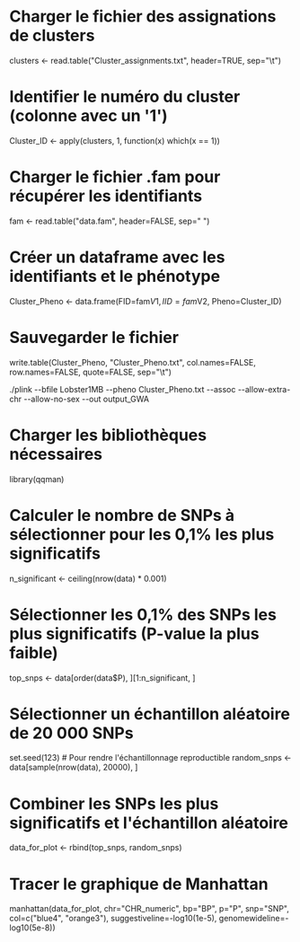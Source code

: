 
# Charger le fichier des assignations de clusters
clusters <- read.table("Cluster_assignments.txt", header=TRUE, sep="\t")

# Identifier le numéro du cluster (colonne avec un '1')
Cluster_ID <- apply(clusters, 1, function(x) which(x == 1))

# Charger le fichier .fam pour récupérer les identifiants
fam <- read.table("data.fam", header=FALSE, sep=" ")

# Créer un dataframe avec les identifiants et le phénotype
Cluster_Pheno <- data.frame(FID=fam$V1, IID=fam$V2, Pheno=Cluster_ID)

# Sauvegarder le fichier
write.table(Cluster_Pheno, "Cluster_Pheno.txt", col.names=FALSE, row.names=FALSE, quote=FALSE, sep="\t")


./plink --bfile Lobster1MB --pheno Cluster_Pheno.txt --assoc --allow-extra-chr --allow-no-sex --out output_GWA

# Charger les bibliothèques nécessaires
library(qqman)

# Calculer le nombre de SNPs à sélectionner pour les 0,1% les plus significatifs
n_significant <- ceiling(nrow(data) * 0.001)

# Sélectionner les 0,1% des SNPs les plus significatifs (P-value la plus faible)
top_snps <- data[order(data$P), ][1:n_significant, ]

# Sélectionner un échantillon aléatoire de 20 000 SNPs
set.seed(123)  # Pour rendre l'échantillonnage reproductible
random_snps <- data[sample(nrow(data), 20000), ]

# Combiner les SNPs les plus significatifs et l'échantillon aléatoire
data_for_plot <- rbind(top_snps, random_snps)

# Tracer le graphique de Manhattan
manhattan(data_for_plot, 
          chr="CHR_numeric", 
          bp="BP", 
          p="P", 
          snp="SNP", 
          col=c("blue4", "orange3"), 
          suggestiveline=-log10(1e-5), 
          genomewideline=-log10(5e-8))
